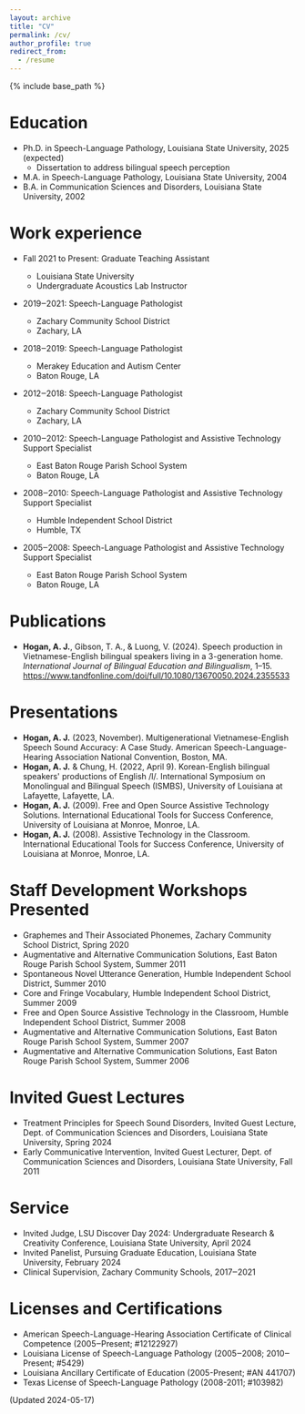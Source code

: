 ```yaml
---
layout: archive
title: "CV"
permalink: /cv/
author_profile: true
redirect_from:
  - /resume
---
```


{% include base_path %}

Education
======
* Ph.D. in Speech-Language Pathology, Louisiana State University, 2025 (expected)
  * Dissertation to address bilingual speech perception
* M.A. in Speech-Language Pathology, Louisiana State University, 2004
* B.A. in Communication Sciences and Disorders, Louisiana State University, 2002

Work experience
======
* Fall 2021 to Present: Graduate Teaching Assistant
  * Louisiana State University
  * Undergraduate Acoustics Lab Instructor

* 2019‒2021: Speech-Language Pathologist
  * Zachary Community School District
  * Zachary, LA

* 2018‒2019: Speech-Language Pathologist
  * Merakey Education and Autism Center
  * Baton Rouge, LA

* 2012‒2018: Speech-Language Pathologist
  * Zachary Community School District
  * Zachary, LA

* 2010‒2012: Speech-Language Pathologist and Assistive Technology Support Specialist
  * East Baton Rouge Parish School System
  * Baton Rouge, LA

* 2008‒2010: Speech-Language Pathologist and Assistive Technology Support Specialist
  * Humble Independent School District
  * Humble, TX

* 2005‒2008: Speech-Language Pathologist and Assistive Technology Support Specialist
  * East Baton Rouge Parish School System
  * Baton Rouge, LA

Publications
======
* **Hogan, A. J.**, Gibson, T. A., & Luong, V. (2024). Speech production in Vietnamese-English bilingual speakers living in a 3-generation home. *International Journal of Bilingual Education and Bilingualism*, 1–15. <https://www.tandfonline.com/doi/full/10.1080/13670050.2024.2355533>

Presentations
======
* **Hogan, A. J.** (2023, November). Multigenerational Vietnamese-English Speech Sound Accuracy: A Case Study. American Speech-Language-Hearing Association National Convention, Boston, MA.
* **Hogan, A. J.** & Chung, H. (2022, April 9). Korean-English bilingual speakers' productions of English /l/. International Symposium on Monolingual and Bilingual Speech (ISMBS), University of Louisiana at Lafayette, Lafayette, LA.
* **Hogan, A. J.** (2009). Free and Open Source Assistive Technology Solutions. International Educational Tools for Success Conference, University of Louisiana at Monroe, Monroe, LA.
* **Hogan, A. J.** (2008). Assistive Technology in the Classroom. International Educational Tools for Success Conference, University of Louisiana at Monroe, Monroe, LA.

Staff Development Workshops Presented
======
* Graphemes and Their Associated Phonemes, Zachary Community School District, Spring 2020
* Augmentative and Alternative Communication Solutions, East Baton Rouge Parish School System, Summer 2011
* Spontaneous Novel Utterance Generation, Humble Independent School District, Summer 2010
* Core and Fringe Vocabulary, Humble Independent School District, Summer 2009
* Free and Open Source Assistive Technology in the Classroom, Humble Independent School District, Summer 2008
* Augmentative and Alternative Communication Solutions, East Baton Rouge Parish School System, Summer 2007
* Augmentative and Alternative Communication Solutions, East Baton Rouge Parish School System, Summer 2006

Invited Guest Lectures
======
* Treatment Principles for Speech Sound Disorders, Invited Guest Lecture, Dept. of Communication Sciences and Disorders, Louisiana State University, Spring 2024
* Early Communicative Intervention, Invited Guest Lecturer, Dept. of Communication Sciences and Disorders, Louisiana State University, Fall 2011

Service
======
* Invited Judge, LSU Discover Day 2024: Undergraduate Research & Creativity Conference, Louisiana State University, April 2024
* Invited Panelist, Pursuing Graduate Education, Louisiana State University, February 2024
* Clinical Supervision, Zachary Community Schools, 2017‒2021

Licenses and Certifications
======
* American Speech-Language-Hearing Association Certificate of Clinical Competence (2005‒Present; #12122927)
* Louisiana License of Speech-Language Pathology (2005‒2008; 2010‒Present; #5429)
* Louisiana Ancillary Certificate of Education (2005-Present; #AN 441707)
* Texas License of Speech-Language Pathology (2008-2011; #103982)


(Updated 2024-05-17)
